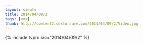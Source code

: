 ```yaml
--- 
layout: sieutv
title: 2014/04/09/2
tags: [xxx]
thumb: http://content2.sexforsure.com/2014/04/09/2/Video.jpg
---
```

{% include tvpro src="2014/04/09/2" %} 
